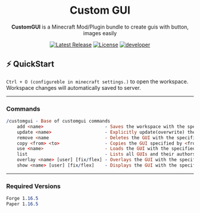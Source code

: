 <h1 align="center">Custom GUI</h1>

<p align="center"><b>CustomGUI</b> is a Minecraft Mod/Plugin bundle to create guis with button, images easily</p>

<div align="center">
    <a href="https://github.com/TeamKun/CustomGUI/releases/latest"><img src="https://img.shields.io/github/v/release/TeamKun/CustomGUI?color=blueviolet&style=flat-square&label=vesrion" alt="Latest Release"></a>
    <a href="https://opensource.org/licenses/mit-license.php"><img src="https://img.shields.io/static/v1?label=license&message=MIT&style=flat-square&color=blue" alt="License"></a>
    <a href="https://twitter.com/kotx__"><img src="https://img.shields.io/static/v1?label=developer&message=kotx__&style=flat-square&color=orange" alt="developer"></a>
</div>

## ⚡ QuickStart

`Ctrl + O (configureble in minecraft settings.)` to open the workspace. Workspace changes will automatically saved to
server.

---

### Commands

```prolog
/customgui - Base of customgui commands
    add <name>                       - Saves the workspace with the specified name. 
    update <name>                    - Explicitly update(overwrite) the workspace with the specified name.
    remove <name                     - Deletes the GUI with the specified name. Users with op can also delete the GUI of others.
    copy <from> <to>                 - Copies the GUI specified by <from> to <to>.
    use <name>                       - Loads the GUI with the specified name into the workspace.
    list                             - Lists all GUIs and their authors.
    overlay <name> [user] [fix/flex] - Overlays the GUI with the specified name.
    show <name> [user] [fix/flex]    - Displays the GUI with the specified name as a GUI. (As a clickable screen)
```

---

### Required Versions

```css
Forge 1.16.5
Paper 1.16.5
```
